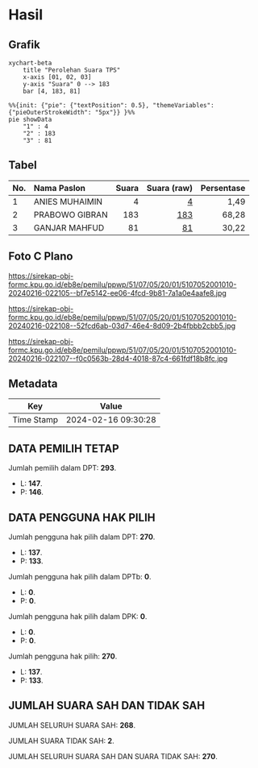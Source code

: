 # Hasil

## Grafik

```mermaid
xychart-beta
    title "Perolehan Suara TPS"
    x-axis [01, 02, 03]
    y-axis "Suara" 0 --> 183
    bar [4, 183, 81]
```

```mermaid
%%{init: {"pie": {"textPosition": 0.5}, "themeVariables": {"pieOuterStrokeWidth": "5px"}} }%%
pie showData
    "1" : 4
    "2" : 183
    "3" : 81
```

## Tabel

| No. | Nama Paslon    | Suara | Suara (raw) | Persentase |
|:--- |:-------------- | -----:| -----------:| ----------:|
| 1   | ANIES MUHAIMIN | 4     | [4][p-1]    | 1,49       |
| 2   | PRABOWO GIBRAN | 183   | [183][p-2]  | 68,28      |
| 3   | GANJAR MAHFUD  | 81    | [81][p-3]   | 30,22      |


[p-1]: https://github.com/gigit-pemilu/pemilu-2024-51-bali/blob/main/pilpres/hitung-suara/sub/51-bali/sub/07-karangasem/sub/05-abang/sub/2001-ababi/sub/010-tps/sub/paslon-1.txt
[p-2]: https://github.com/gigit-pemilu/pemilu-2024-51-bali/blob/main/pilpres/hitung-suara/sub/51-bali/sub/07-karangasem/sub/05-abang/sub/2001-ababi/sub/010-tps/sub/paslon-2.txt
[p-3]: https://github.com/gigit-pemilu/pemilu-2024-51-bali/blob/main/pilpres/hitung-suara/sub/51-bali/sub/07-karangasem/sub/05-abang/sub/2001-ababi/sub/010-tps/sub/paslon-3.txt

## Foto C Plano

https://sirekap-obj-formc.kpu.go.id/eb8e/pemilu/ppwp/51/07/05/20/01/5107052001010-20240216-022105--bf7e5142-ee06-4fcd-9b81-7a1a0e4aafe8.jpg

https://sirekap-obj-formc.kpu.go.id/eb8e/pemilu/ppwp/51/07/05/20/01/5107052001010-20240216-022108--52fcd6ab-03d7-46e4-8d09-2b4fbbb2cbb5.jpg

https://sirekap-obj-formc.kpu.go.id/eb8e/pemilu/ppwp/51/07/05/20/01/5107052001010-20240216-022107--f0c0563b-28d4-4018-87c4-661fdf18b8fc.jpg


## Metadata

| Key        | Value               |
| ---------- | ------------------- |
| Time Stamp | 2024-02-16 09:30:28 |


## DATA PEMILIH TETAP

Jumlah pemilih dalam DPT: **293**.
 * L: **147**.
 * P: **146**.

## DATA PENGGUNA HAK PILIH

Jumlah pengguna hak pilih dalam DPT: **270**.
 * L: **137**.
 * P: **133**.

Jumlah pengguna hak pilih dalam DPTb: **0**.
 * L: **0**.
 * P: **0**.

Jumlah pengguna hak pilih dalam DPK: **0**.
 * L: **0**.
 * P: **0**.

Jumlah pengguna hak pilih: **270**.
 * L: **137**.
 * P: **133**.

## JUMLAH SUARA SAH DAN TIDAK SAH

JUMLAH SELURUH SUARA SAH: **268**.

JUMLAH SUARA TIDAK SAH: **2**.

JUMLAH SELURUH SUARA SAH DAN SUARA TIDAK SAH: **270**.


